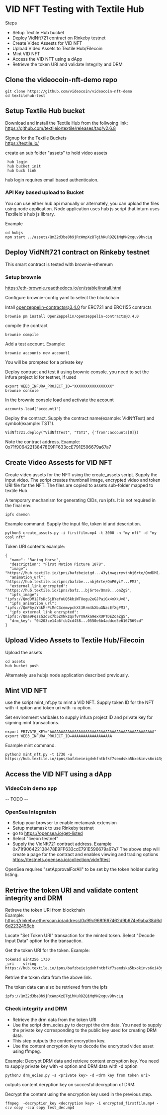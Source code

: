# VID NFT Testing with Textile Hub

Steps
* Setup Textile Hub bucket
* Deploy VidNft721 contract on Rinkeby testnet
* Create Video Assests for VID NFT
* Upload Video Assets to Textile Hub/Filecoin
* Mint VID NFT
* Access the VID NFT using a dApp
* Retrieve the token URI and validate Integrity and DRM

## Clone the videocoin-nft-demo repo
```
git clone https://github.com/videocoin/videocoin-nft-demo
cd textilehub-test
```

## Setup Textile Hub bucket
Download and install the Textile Hub from the follwoing link:  
https://github.com/textileio/textile/releases/tag/v2.6.8  

Signup for the Textile Buckets   
https://textile.io/  

create an sub folder "assets" to hold video assets
```
 hub login
 hub bucket init
 hub buck link
```
hub login requires email based authenticaion.

### API Key based upload to Bucket
You can use either hub api manually or alternately, you can upload the files using node application. Node application uses  hub js script that inturn uses TextileIo's hub js library.

Example
```
cd hubjs
npm start ../assets/QmZ2d3be8b9jRcWmpXzBTgihKuRDZQiMqMN2xguv9bvcLq
```

## Deploy VidNft721 contract on Rinkeby testnet
This smart contract is tested with brownie-ethereum

### Setup brownie

https://eth-brownie.readthedocs.io/en/stable/install.html

Configure brownie-config.yaml to select the blockchain

Intall openzeppelin-contracts@3.4.0 for ERC721 and ERC1155 contracts
```
brownie pm install OpenZeppelin/openzeppelin-contracts@3.4.0
```

compile the contract
```
brownie compile
```

Add a test account. Example:
```
brownie accounts new account1
```
You will be prompted for a private key

Deploy contract and test it using brownie console. you need to set the infura project id for testnet, if used
```
export WEB3_INFURA_PROJECT_ID="XXXXXXXXXXXXXXXXX"
brownie console
```
In the brownie console load and activate the account
```
accounts.load("account1")
```
Deploy the contract. Supply the contract name(example: VidNftTest) and symbol(example: TST1).
```
VidNft721.deploy("VidNftTest", "TST1", {'from':accounts[0]})
```
Note the contract address. Example:  
0x71f906422138478E9FF633ccE791E596679a67a7

## Create Video Assests for VID NFT

Create video assets for the NFT using the create_assets script. Supply the input video. The script creates thumbnail image, encrypted video and token URI file for the NFT. The files are copied to assets sub-folder mapped to textile Hub

A temporary mechanism for generating CIDs, run ipfs. It is not required in the final env.
```
ipfs daemon
```
Example command: Supply the input file, token id and description.

```
python3 create_assets.py -i firstfilm.mp4 -t 3000 -n "my nft" -d "my cool nft"
```
Token URI contents example:
```
{
  "name": "Racing Horse",
  "description": "First Motion Picture 1878",
  "image": "https://hub.textile.io/ipns/bafzbeieigd...43yimwgzryvtnbj6rte/QmdDM1..kUv8",
  "animation_url": "https://hub.textile.io/ipns/bafzbe...nbj6rte/QmP6yiY...PM3",
  "external_link_encrypted": "https://hub.textile.io/ipns/bafz...bj6rte/Qma9...oaZgS",
  "ipfs_image": "ipfs://QmdDM1JFsDcSiBYefuUQ5kbiWTUegu2eGJPaiGx4mXkUv8",
  "ipfs_animation_url": "ipfs://QmP6yiY4kMrPiMnC3cemvpchXt3Rrm4kXbuGNacEfXgPM3",
  "ipfs_external_link_encrypted": "ipfs://Qma9FqzsG2dSx7b5ZmNkzqxfvYX9Aka9exRUPTDEZoaZgS",
  "drm_key": "04203ce14a6fcb2cd458...0550e6b4addce5e6167569cd"
}
```

## Upload Video Assets to Textile Hub/Filecoin
Upload the assets
```
cd assets
hub bucket push
```

Alternately use hubjs node application described previously.

## Mint VID NFT
use the script mint_nft.py  to mint a VID NFT. Supply token ID for the NFT with -t option and token uri with -u option.   

Set environment varibales to supply infura project ID and private key for sigming mint transactions.

```
export PRIVATE_KEY="AAAAAAAAAAAAAAAAAAAAAAAAAAAAAAAAAAAAAAAAAAAAAAA"
export WEB3_INFURA_PROJECT_ID=AAAAAAAAAAAAAAAAAA
```

Example mint command.
```
python3 mint_nft.py -t 1730 -u https://hub.textile.io/ipns/bafzbeieigdvhfntbfkf7semdska5bxokinvs6oi43yimwgzryvtnbj6rte/QmZ2d3be8b9jRcWmpXzBTgihKuRDZQiMqMN2xguv9bvcLq
```
## Access the VID NFT using a dApp

### VideoCoin demo app
-- TODO --
### OpenSea Integratoin
* Setup your browser to enable metamask extension
* Setup metamask to use Rinkeby testnet
* go to https://opensea.io/get-listed
* Select "liveon testnet"
* Supply the VidNft721 contract address. Example 0x71f906422138478E9FF633ccE791E596679a67a7
The above step will create a page for the contract and enables viewing and trading options
https://testnets.opensea.io/collection/vidnfttest

OpenSea requires "setApprovalForAll" to be set by the token holder during listing. 

## Retrive the token URI and validate content integrity and DRM
Retireve the token URI from blockchain  
Example:
https://rinkeby.etherscan.io/address/0x99c968f667462d9b674e9aba38d6d6d2232456cb

Locate "Set Token URI" transaction for the minted token.
Select "Decode Input Data" option for the transaction.

Get the token URI for the token. 
Example:  
```
tokenId	uint256	1730
_uri	string	https://hub.textile.io/ipns/bafzbeieigdvhfntbfkf7semdska5bxokinvs6oi43yimwgzryvtnbj6rte/QmZ2d3be8b9jRcWmpXzBTgihKuRDZQiMqMN2xguv9bvcLq
```
Retrive the token data from the above link.

The token data can also be retrieved from the ipfs
```
ipfs://QmZ2d3be8b9jRcWmpXzBTgihKuRDZQiMqMN2xguv9bvcLq
```

### Check integrity and DRM
* Retrieve the drm data from the token URI
* Use the script drm_ecies.py to decrypt the drm data. You need to supply the private key corresponding to the public key used for creating DRM data.
* This step outputs the content encryption key.
* Use the content encryption key to decode the encrypted video asset using ffmpeg.

Example: Decrypt DRM data and retrieve content encryption key. You need to supply private key with -s option and DRM data with -d option
```
python3 drm_ecies.py -s <private key> -d <drm key from token uri>
```
outputs content deryption key on succesful decryption of DRM:

Decrypt the content using the encryption key used in the previous step.
```
ffmpeg  -decryption_key <decryption key> -i encrypted_firstfilm.mp4 -c:v copy -c:a copy test_dec.mp4
```